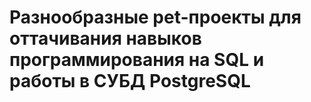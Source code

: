 # Разнообразные pet-проекты для оттачивания навыков программирования на SQL и работы в СУБД PostgreSQL